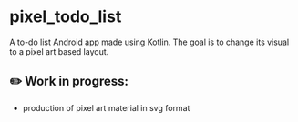# pixel_todo_list

A to-do list Android app made using Kotlin. The goal is to change its visual to a pixel art based layout.

## :pencil2: Work in progress:
* production of pixel art material in svg format
